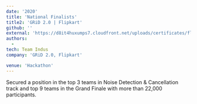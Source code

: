 ```yaml
---
date: '2020'
title: 'National Finalists'
title2: 'GRiD 2.0 | Flipkart'
github: ''
external: 'https://d8it4huxumps7.cloudfront.net/uploads/certificates/flipkart_grid2/national_finalists_software-14.pdf'
authors:
  -
tech: Team Indus
company: 'GRiD 2.0, Flipkart'

venue: 'Hackathon'
---
```


Secured a position in the top 3 teams in Noise Detection & Cancellation track and top 9 teams in the Grand Finale with more than 22,000 participants.
